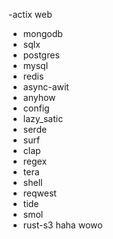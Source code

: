 
-actix web
- mongodb
- sqlx
- postgres
- mysql
- redis
- async-awit
- anyhow
- config
- lazy_satic
- serde
- surf 
- clap
- regex
- tera
- shell
- reqwest
- tide
- smol
- rust-s3
haha
wowo
